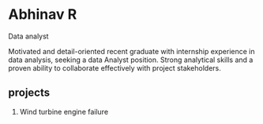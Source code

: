 # Abhinav R
  Data analyst
  
  Motivated and detail-oriented recent graduate with
  internship experience in data analysis, seeking a data
  Analyst position. Strong analytical skills and a proven
  ability to collaborate effectively with project stakeholders.



## projects
1. Wind turbine engine failure

